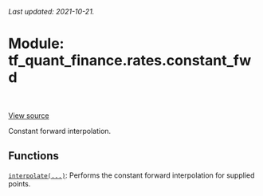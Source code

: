 <!--
This file is generated by a tool. Do not edit directly.
For open-source contributions the docs will be updated automatically.
-->

*Last updated: 2021-10-21.*

<div itemscope itemtype="http://developers.google.com/ReferenceObject">
<meta itemprop="name" content="tf_quant_finance.rates.constant_fwd" />
<meta itemprop="path" content="Stable" />
</div>

# Module: tf_quant_finance.rates.constant_fwd

<!-- Insert buttons and diff -->

<table class="tfo-notebook-buttons tfo-api" align="left">
</table>

<a target="_blank" href="https://github.com/google/tf-quant-finance/blob/master/tf_quant_finance/rates/constant_fwd/__init__.py">View source</a>



Constant forward interpolation.



## Functions

[`interpolate(...)`](../../tf_quant_finance/rates/constant_fwd/interpolate.md): Performs the constant forward interpolation for supplied points.

